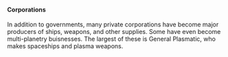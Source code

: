 #### Corporations
In addition to governments, many private corporations have become major producers of ships, weapons, and other supplies. Some have even become multi-planetry buisnesses. The largest of these is General Plasmatic, who makes spaceships and plasma weapons.